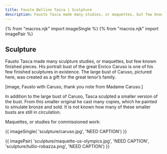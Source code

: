 ```yaml
---
title: Fausto Bellino Tasca | Sculpture
description: Fausto Tasca made many studies, or maquettes, but few known finished sculptures. His portrait bust of the great Enrico Caruso is one of the few large-scale sculptures in existence.
---
```

{% from "macros.njk" import imageSingle %}
{% from "macros.njk" import imagePair %}

## Sculpture

Fausto Tasca made many sculpture studies, or maquettes, but few known finished pieces. His portrait bust of the great Enrico Caruso is one of his few finished sculptures in existence. The large bust of Caruso, pictured here, was created as a gift for the great tenor’s family.

[image, Fausto with Caruso, thank you note from Madame Caruso.]

In addition to the large bust of Caruso, Tasca sculpted a smaller version of the bust. From this smaller original he cast many copies, which he painted to simulate bronze and sold. It is not known how many of these smaller busts are still in circulation.

Maquettes, or studies for commissioned work:

{{ imageSingle(
'sculpture/caruso.jpg',
'NEED CAPTION')
}}

{{ imagePair(
'sculpture/maquette-us-olympics.jpg',
'NEED CAPTION',
'sculpture/tullio-robazza.png',
'NEED CAPTION')
}}
